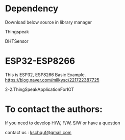 # Dependency

  Download below source in library manager
  
  Thingspeak
  
  DHTSensor

# ESP32-ESP8266

   This is ESP32, ESP8266 Basic Example. 
   https://blog.naver.com/milkysc/221722387725
   
   2-2.ThingSpeakApplicationForIOT

# To contact the authors:

If you need to develop H/W, F/W, S/W or have a question

contact us : kschquf@gmail.com

